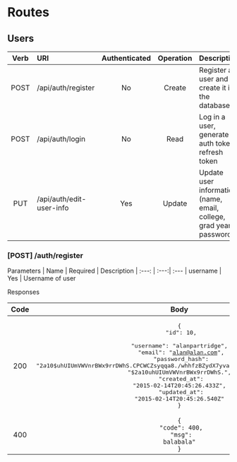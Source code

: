 # Routes

## Users
| Verb | URI | Authenticated | Operation | Description
| :---: | :--- | :---: | :---: | :---
| POST  | /api/auth/register | No | Create | Register a user and create it in the database
| POST   | /api/auth/login       | No | Read | Log in a user, generate auth token, refresh token
| PUT | /api/auth/edit-user-info | Yes | Update | Update user information (name, email, college, grad year, password)

### [POST] /auth/register
Parameters
| Name | Required | Description
| :---: | :---:| :---
| username | Yes | Username of user 

Responses
<!---<table>
<tr>
<th> Status </th> <th> Response </th>
</tr>
<tr>
<td> 200 </td>
<td> -->

<!--- ^ Extra blank line above! -->
<!---```json
json
{
    "id": 10,
    "username": "alanpartridge",
    "email": "alan@alan.com",
    "password_hash": "$2a$10$uhUIUmVWVnrBWx9rrDWhS.CPCWCZsyqqa8./whhfzBZydX7yvahHS",
    "password_salt": "$2a$10$uhUIUmVWVnrBWx9rrDWhS.",
    "created_at": "2015-02-14T20:45:26.433Z",
    "updated_at": "2015-02-14T20:45:26.540Z"
}
```
V Extra blank line below!

</td>
</tr>
<tr>
<td> 400 </td>
<td>

**Markdown** _here_. (Blank lines needed before and after!)

</td>
</tr>
</table> -->

| Code | Body | Header | Description
| :-----: | :---------: | :---: | :---: 
| 200    |<pre lang="json">{<br>  "id": 10,<br>  "username": "alanpartridge",<br>  "email": "alan@alan.com",<br>  "password_hash": "$2a$10$uhUIUmVWVnrBWx9rrDWhS.CPCWCZsyqqa8./whhfzBZydX7yvahHS",<br>  "password_salt": "$2a$10$uhUIUmVWVnrBWx9rrDWhS.",<br>  "created_at": "2015-02-14T20:45:26.433Z",<br>  "updated_at": "2015-02-14T20:45:26.540Z"<br>}</pre>|
| 400    |<code>{<br>  "code": 400,<br>  "msg": balabala"<br>}</code>|
